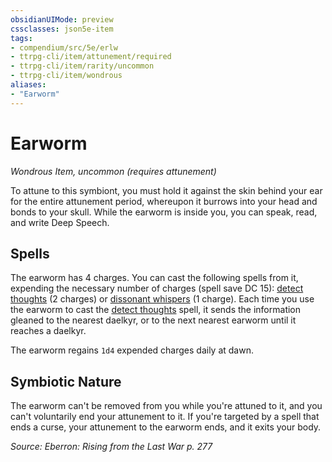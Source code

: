 ```yaml
---
obsidianUIMode: preview
cssclasses: json5e-item
tags:
- compendium/src/5e/erlw
- ttrpg-cli/item/attunement/required
- ttrpg-cli/item/rarity/uncommon
- ttrpg-cli/item/wondrous
aliases: 
- "Earworm"
---
```

# Earworm
*Wondrous Item, uncommon (requires attunement)*  


To attune to this symbiont, you must hold it against the skin behind your ear for the entire attunement period, whereupon it burrows into your head and bonds to your skull. While the earworm is inside you, you can speak, read, and write Deep Speech.

## Spells

The earworm has 4 charges. You can cast the following spells from it, expending the necessary number of charges (spell save DC 15): [detect thoughts](/3-Mechanics/CLI/spells/detect-thoughts.md) (2 charges) or [dissonant whispers](/3-Mechanics/CLI/spells/dissonant-whispers.md) (1 charge). Each time you use the earworm to cast the [detect thoughts](/3-Mechanics/CLI/spells/detect-thoughts.md) spell, it sends the information gleaned to the nearest daelkyr, or to the next nearest earworm until it reaches a daelkyr.

The earworm regains `1d4` expended charges daily at dawn.

## Symbiotic Nature

The earworm can't be removed from you while you're attuned to it, and you can't voluntarily end your attunement to it. If you're targeted by a spell that ends a curse, your attunement to the earworm ends, and it exits your body.

*Source: Eberron: Rising from the Last War p. 277*